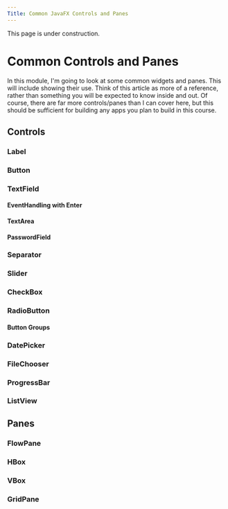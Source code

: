 ```yaml
---
Title: Common JavaFX Controls and Panes
---
```


This page is under construction.

# Common Controls and Panes

In this module, I'm going to look at some common widgets and panes. This will include showing their use. Think of this article as more of a reference, rather than something you will be expected to know inside and out. Of course, there are far more controls/panes than I can cover here, but this should be sufficient for building any apps you plan to build in this course.

## Controls

### Label

### Button

### TextField 

#### EventHandling with Enter

#### TextArea

#### PasswordField

### Separator

### Slider

### CheckBox

### RadioButton

#### Button Groups

### DatePicker

### FileChooser

### ProgressBar

### ListView

## Panes

### FlowPane

### HBox

### VBox

### GridPane
